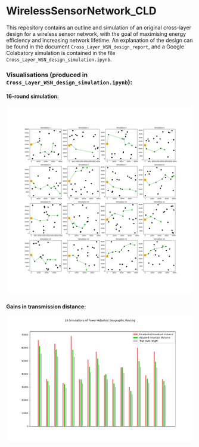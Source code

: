 # WirelessSensorNetwork_CLD
This repository contains an outline and simulation of an original cross-layer design for a wireless sensor network, with the goal of maximising energy efficiency and increasing network lifetime. An explanation of the design can be found in the document `Cross_Layer_WSN_design_report`, and a Google Colabatory simulation is contained in the file `Cross_Layer_WSN_design_simulation.ipynb`. 

### Visualisations (produced in `Cross_Layer_WSN_design_simulation.ipynb`): 

#### 16-round simulation:
![simulation](https://github.com/babsyco/WirelessSensorNetwork_CLD/blob/main/ELEC5514_simulation_output.png)

#### Gains in transmission distance:
![distance_gains](https://github.com/babsyco/WirelessSensorNetwork_CLD/blob/main/ELEC5514_summary_data.png)
